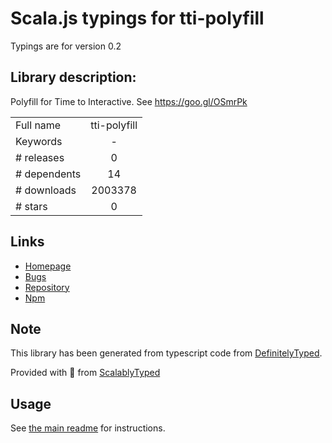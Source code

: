 
# Scala.js typings for tti-polyfill

Typings are for version 0.2

## Library description:
Polyfill for Time to Interactive. See https://goo.gl/OSmrPk

|                    |                 |
| ------------------ | :-------------: |
| Full name          | tti-polyfill |
| Keywords           | - |
| # releases         | 0 |
| # dependents       | 14 |
| # downloads        | 2003378 |
| # stars            | 0 |

## Links
- [Homepage](https://github.com/GoogleChrome/tti-polyfill#readme)
- [Bugs](https://github.com/GoogleChrome/tti-polyfill/issues)
- [Repository](https://github.com/GoogleChrome/tti-polyfill)
- [Npm](https://www.npmjs.com/package/tti-polyfill)
    


## Note
This library has been generated from typescript code from [DefinitelyTyped](https://definitelytyped.org).

Provided with :purple_heart: from [ScalablyTyped](https://github.com/oyvindberg/ScalablyTyped)

## Usage
See [the main readme](../../readme.md) for instructions.


